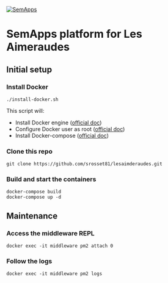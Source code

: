 [![SemApps](https://badgen.net/badge/Powered%20by/SemApps/28CDFB)](https://semapps.org)

# SemApps platform for Les Aimeraudes

## Initial setup

### Install Docker

```
./install-docker.sh
```

This script will:

- Install Docker engine ([official doc](https://docs.docker.com/engine/install/))
- Configure Docker user as root ([official doc](https://docs.docker.com/engine/install/linux-postinstall/#manage-docker-as-a-non-root-user))
- Install Docker-compose ([official doc](https://docs.docker.com/compose/install/))

### Clone this repo

```
git clone https://github.com/srosset81/lesaimderaudes.git
```

### Build and start the containers

```
docker-compose build
docker-compose up -d
```

## Maintenance

### Access the middleware REPL

```
docker exec -it middleware pm2 attach 0
```

### Follow the logs

```
docker exec -it middleware pm2 logs
```

